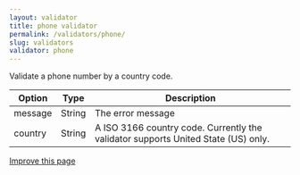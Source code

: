 ```yaml
---
layout: validator
title: phone validator
permalink: /validators/phone/
slug: validators
validator: phone
---
```


Validate a phone number by a country code.

Option  | Type   | Description
--------|--------|------------
message | String | The error message
country | String | A ISO 3166 country code. Currently the validator supports United State (US) only.

<a href="{{ site.repository.docs_edit }}/validators/phone.md" class="btn btn-info">Improve this page</a>